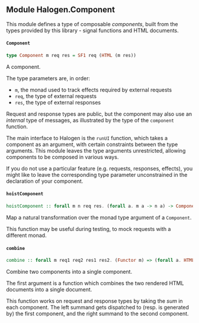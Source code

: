 ## Module Halogen.Component

This module defines a type of composable _components_, built from
the types provided by this library - signal functions and HTML documents.

#### `Component`

``` purescript
type Component m req res = SF1 req (HTML (m res))
```

A component.

The type parameters are, in order:

- `m`, the monad used to track effects required by external requests
- `req`, the type of external requests
- `res`, the type of external responses

Request and response types are public, but the component may also use an _internal_ type
of messages, as illustrated by the type of the `component` function.

The main interface to Halogen is the `runUI` function, which takes a component as an argument,
with certain constraints between the type arguments. This module leaves the type arguments
unrestricted, allowing components to be composed in various ways.

If you do not use a particular feature (e.g. requests, responses, effects), you might like to leave
the corresponding type parameter unconstrained in the declaration of your component.

#### `hoistComponent`

``` purescript
hoistComponent :: forall m n req res. (forall a. m a -> n a) -> Component m req res -> Component n req res
```

Map a natural transformation over the monad type argument of a `Component`.

This function may be useful during testing, to mock requests with a different monad.

#### `combine`

``` purescript
combine :: forall m req1 req2 res1 res2. (Functor m) => (forall a. HTML a -> HTML a -> HTML a) -> Component m req1 res1 -> Component m req2 res2 -> Component m (Either req1 req2) (Either res1 res2)
```

Combine two components into a single component.

The first argument is a function which combines the two rendered HTML documents into a single document.

This function works on request and response types by taking the _sum_ in each component. The left summand
gets dispatched to (resp. is generated by) the first component, and the right summand to the second component.


